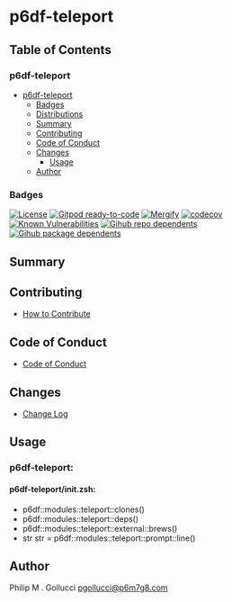 # p6df-teleport

## Table of Contents


### p6df-teleport
- [p6df-teleport](#p6df-teleport)
  - [Badges](#badges)
  - [Distributions](#distributions)
  - [Summary](#summary)
  - [Contributing](#contributing)
  - [Code of Conduct](#code-of-conduct)
  - [Changes](#changes)
    - [Usage](#usage)
  - [Author](#author)

### Badges

[![License](https://img.shields.io/badge/License-Apache%202.0-yellowgreen.svg)](https://opensource.org/licenses/Apache-2.0)
[![Gitpod ready-to-code](https://img.shields.io/badge/Gitpod-ready--to--code-blue?logo=gitpod)](https://gitpod.io/#https://github.com/p6m7g8/p6df-teleport)
[![Mergify](https://img.shields.io/endpoint.svg?url=https://gh.mergify.io/badges/p6m7g8/p6df-teleport/&style=flat)](https://mergify.io)
[![codecov](https://codecov.io/gh/p6m7g8/p6df-teleport/branch/master/graph/badge.svg?token=14Yj1fZbew)](https://codecov.io/gh/p6m7g8/p6df-teleport)
[![Known Vulnerabilities](https://snyk.io/test/github/p6m7g8/p6df-teleport/badge.svg?targetFile=package.json)](https://snyk.io/test/github/p6m7g8/p6df-teleport?targetFile=package.json)
[![Gihub repo dependents](https://badgen.net/github/dependents-repo/p6m7g8/p6df-teleport)](https://github.com/p6m7g8/p6df-teleport/network/dependents?dependent_type=REPOSITORY)
[![Gihub package dependents](https://badgen.net/github/dependents-pkg/p6m7g8/p6df-teleport)](https://github.com/p6m7g8/p6df-teleport/network/dependents?dependent_type=PACKAGE)

## Summary

## Contributing

- [How to Contribute](CONTRIBUTING.md)

## Code of Conduct

- [Code of Conduct](https://github.com/p6m7g8/.github/blob/master/CODE_OF_CONDUCT.md)

## Changes

- [Change Log](CHANGELOG.md)

## Usage

### p6df-teleport:

#### p6df-teleport/init.zsh:

- p6df::modules::teleport::clones()
- p6df::modules::teleport::deps()
- p6df::modules::teleport::external::brews()
- str str = p6df::modules::teleport::prompt::line()



## Author

Philip M . Gollucci <pgollucci@p6m7g8.com>
